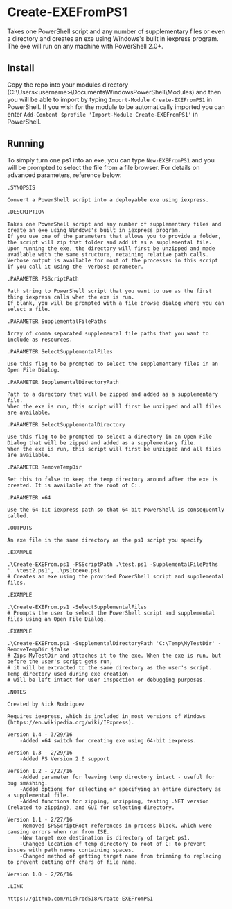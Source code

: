 # Create-EXEFromPS1
Takes one PowerShell script and any number of supplementary files or even a directory and creates an exe using Windows's built in iexpress program. The exe will run on any machine with PowerShell 2.0+.

## Install
Copy the repo into your modules directory (C:\Users\<username>\Documents\WindowsPowerShell\Modules\) and then you will be able to import by typing 
`Import-Module Create-EXEFromPS1` in PowerShell.
If you wish for the module to be automatically imported you can enter `Add-Content $profile 'Import-Module Create-EXEFromPS1'` in PowerShell.

## Running
To simply turn one ps1 into an exe, you can type `New-EXEFromPS1` and you will be prompted to select the file from a file browser. For details on advanced parameters, reference below:

`.SYNOPSIS`

    Convert a PowerShell script into a deployable exe using iexpress.

`.DESCRIPTION`

    Takes one PowerShell script and any number of supplementary files and create an exe using Windows's built in iexpress program.
    If you use one of the parameters that allows you to provide a folder, the script will zip that folder and add it as a supplemental file.
    Upon running the exe, the directory will first be unzipped and made available with the same structure, retaining relative path calls.
    Verbose output is available for most of the processes in this script if you call it using the -Verbose parameter.

`.PARAMETER PSScriptPath`

    Path string to PowerShell script that you want to use as the first thing iexpress calls when the exe is run.
    If blank, you will be prompted with a file browse dialog where you can select a file.

`.PARAMETER SupplementalFilePaths`

    Array of comma separated supplemental file paths that you want to include as resources.

`.PARAMETER SelectSupplementalFiles`

    Use this flag to be prompted to select the supplementary files in an Open File Dialog.

`.PARAMETER SupplementalDirectoryPath`

    Path to a directory that will be zipped and added as a supplementary file. 
    When the exe is run, this script will first be unzipped and all files are available.

`.PARAMETER SelectSupplementalDirectory`

    Use this flag to be prompted to select a directory in an Open File Dialog that will be zipped and added as a supplementary file.
    When the exe is run, this script will first be unzipped and all files are available.

`.PARAMETER RemoveTempDir`

    Set this to false to keep the temp directory around after the exe is created. It is available at the root of C:.

`.PARAMETER x64`

    Use the 64-bit iexpress path so that 64-bit PowerShell is consequently called.

`.OUTPUTS`

    An exe file in the same directory as the ps1 script you specify

`.EXAMPLE`

    .\Create-EXEFrom.ps1 -PSScriptPath .\test.ps1 -SupplementalFilePaths '..\test2.ps1', .\ps1toexe.ps1
    # Creates an exe using the provided PowerShell script and supplemental files.

`.EXAMPLE`

    .\Create-EXEFrom.ps1 -SelectSupplementalFiles
    # Prompts the user to select the PowerShell script and supplemental files using an Open File Dialog.

`.EXAMPLE`

    .\Create-EXEFrom.ps1 -SupplementalDirectoryPath 'C:\Temp\MyTestDir' -RemoveTempDir $false
    # Zips MyTestDir and attaches it to the exe. When the exe is run, but before the user's script gets run, 
    # it will be extracted to the same directory as the user's script. Temp directory used during exe creation
    # will be left intact for user inspection or debugging purposes.

`.NOTES`

    Created by Nick Rodriguez

    Requires iexpress, which is included in most versions of Windows (https://en.wikipedia.org/wiki/IExpress).

    Version 1.4 - 3/29/16
        -Added x64 switch for creating exe using 64-bit iexpress.

    Version 1.3 - 2/29/16
        -Added PS Version 2.0 support

    Version 1.2 - 2/27/16
        -Added parameter for leaving temp directory intact - useful for bug smashing.
        -Added options for selecting or specifying an entire directory as a supplemental file.
        -Added functions for zipping, unzipping, testing .NET version (related to zipping), and GUI for selecting directory.

    Version 1.1 - 2/27/16
        -Removed $PSScriptRoot references in process block, which were causing errors when run from ISE.
        -New target exe destination is directory of target ps1.
        -Changed location of temp directory to root of C: to prevent issues with path names containing spaces.
        -Changed method of getting target name from trimming to replacing to prevent cutting off chars of file name.

    Version 1.0 - 2/26/16

`.LINK`

    https://github.com/nickrod518/Create-EXEFromPS1

